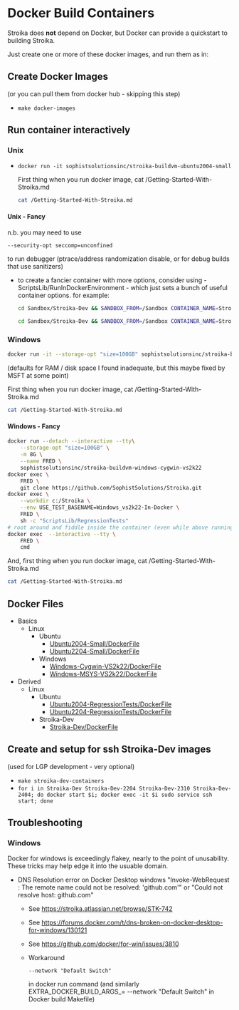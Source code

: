 # Docker Build Containers

Stroika does **not** depend on Docker, but Docker can provide a quickstart to building Stroika.

Just create one or more of these docker images, and run them as in:

## Create Docker Images

(or you can pull them from docker hub - skipping this step)

- `make docker-images`

## Run container interactively

### Unix

- `docker run -it sophistsolutionsinc/stroika-buildvm-ubuntu2004-small`

  First thing when you run docker image, cat /Getting-Started-With-Stroika.md

  ```bash
  cat /Getting-Started-With-Stroika.md
  ```

#### Unix - Fancy

n.b. you may need to use

```bash
--security-opt seccomp=unconfined
```

to run debugger (ptrace/address randomization disable, or for debug builds that use sanitizers)

- to create a fancier container with more options, consider using - ScriptsLib/RunInDockerEnvironment - which just sets a bunch of useful container options.
  for example:

  ```bash
  cd Sandbox/Stroika-Dev && SANDBOX_FROM=/Sandbox CONTAINER_NAME=Stroika-Dev CONTAINER_IMAGE=sophistsolutionsinc/stroika-dev INCLUDE_EXTRA_PERSONAL_MOUNT_FILES=1 EXTRA_DOCKER_ARGS="--publish 10022:22" ECHO_DOCKER_COMMANDS=1 ScriptsLib/RunInDockerEnvironment
  ```

  ```bash
  cd Sandbox/Stroika-Dev && SANDBOX_FROM=/Sandbox CONTAINER_NAME=Stroika-Dev-2004 CONTAINER_IMAGE=sophistsolutionsinc/stroika-dev-2004 INCLUDE_EXTRA_PERSONAL_MOUNT_FILES=1 EXTRA_DOCKER_ARGS="--publish 10122:22" ECHO_DOCKER_COMMANDS=1 ScriptsLib/RunInDockerEnvironment
  ```

### Windows

```bash
docker run -it --storage-opt "size=100GB" sophistsolutionsinc/stroika-buildvm-windows-cygwin-vs2k22
```

(defaults for RAM / disk space I found inadequate, but this maybe fixed by MSFT at some point)

First thing when you run docker image, cat /Getting-Started-With-Stroika.md

```bash
cat /Getting-Started-With-Stroika.md
```

#### Windows - Fancy

```bash
docker run --detach --interactive --tty\
    --storage-opt "size=100GB" \
    -m 8G \
    --name FRED \
    sophistsolutionsinc/stroika-buildvm-windows-cygwin-vs2k22
docker exec \
    FRED \
    git clone https://github.com/SophistSolutions/Stroika.git
docker exec \
    --workdir c:/Stroika \
    --env USE_TEST_BASENAME=Windows_vs2k22-In-Docker \
    FRED \
    sh -c "ScriptsLib/RegressionTests"
# root around and fiddle inside the container (even while above running)
docker exec  --interactive --tty \
    FRED \
    cmd
```

And, first thing when you run docker image, cat /Getting-Started-With-Stroika.md

```bash
cat /Getting-Started-With-Stroika.md
```

## Docker Files

- Basics
  - Linux
    - Ubuntu
      -  [Ubuntu2004-Small/DockerFile](Ubuntu2004-Small/DockerFile)
      -  [Ubuntu2204-Small/DockerFile](Ubuntu2204-Small/DockerFile)
    - Windows
      -  [Windows-Cygwin-VS2k22/DockerFile](Windows-Cygwin-VS2k22/DockerFile)
      -  [Windows-MSYS-VS2k22/DockerFile](Windows-MSYS-VS2k22/DockerFile)
- Derived
  - Linux
    - Ubuntu
      -  [Ubuntu2004-RegressionTests/DockerFile](Ubuntu2004-RegressionTests/DockerFile)
      -  [Ubuntu2204-RegressionTests/DockerFile](Ubuntu2204-RegressionTests/DockerFile)
    - Stroika-Dev
      -  [Stroika-Dev/DockerFile](Stroika-Dev/DockerFile)

## Create and setup for ssh Stroika-Dev images

(used for LGP development - very optional)

- `make stroika-dev-containers`
- `for i in Stroika-Dev Stroika-Dev-2204 Stroika-Dev-2310 Stroika-Dev-2404; do docker start $i; docker exec -it $i sudo service ssh start; done`

## Troubleshooting

### Windows

Docker for windows is exceedingly flakey, nearly to the point of unusability. These tricks may help
edge it into the usuable domain.

- DNS Resolution error on Docker Desktop windows
  "Invoke-WebRequest : The remote name could not be resolved: 'github.com'" or "Could not resolve host: github.com"
  - See https://stroika.atlassian.net/browse/STK-742
  - See https://forums.docker.com/t/dns-broken-on-docker-desktop-for-windows/130121
  - See https://github.com/docker/for-win/issues/3810

  - Workaround
    ~~~
    --network "Default Switch"
    ~~~
    in docker run command (and similarly EXTRA_DOCKER_BUILD_ARGS_= --network "Default Switch" in Docker build Makefile)
